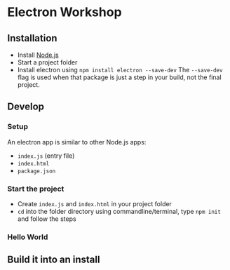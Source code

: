 # Electron Workshop


## Installation
- Install [Node.js](https://nodejs.org/)
- Start a project folder
- Install electron using `npm install electron --save-dev`
The `--save-dev` flag is used when that package is just a step in your build, not the final project.

## Develop

### Setup
An electron app is similar to other Node.js apps:
- `index.js` (entry file)
- `index.html`
- `package.json`

### Start the project
- Create `index.js` and `index.html` in your project folder
- `cd` into the folder directory using commandline/terminal, type `npm init` and follow the steps

### Hello World

## Build it into an install